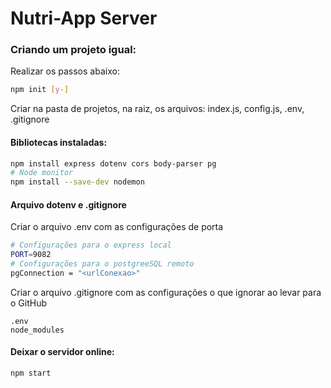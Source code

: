 # Nutri-App Server

### Criando um projeto igual: 
Realizar os passos abaixo: 
~~~ bash
npm init [y-]
~~~
Criar na pasta de projetos, na raiz, os arquivos: index.js, config.js, .env, .gitignore

#### Bibliotecas instaladas: 
~~~ bash
npm install express dotenv cors body-parser pg
# Node monitor
npm install --save-dev nodemon
~~~

#### Arquivo dotenv e .gitignore
Criar o arquivo .env com as configurações de porta
~~~ bash
# Configurações para o express local
PORT=9082
# Configurações para o postgreeSQL remoto
pgConnection = "<urlConexao>"
~~~
Criar o arquivo .gitignore com as configurações o que ignorar ao levar para o GitHub
~~~ 
.env
node_modules
~~~

#### Deixar o servidor online: 
~~~ bash
npm start
~~~